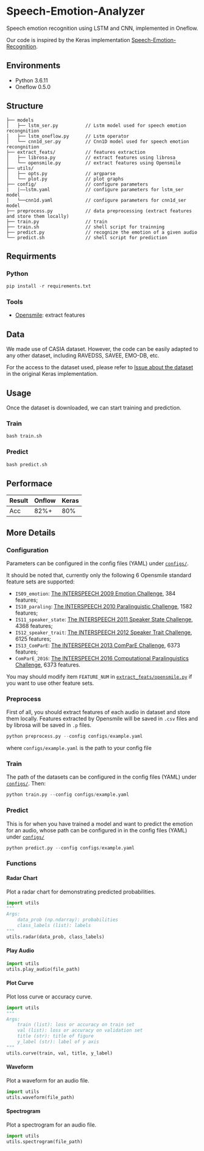 # Speech-Emotion-Analyzer

Speech emotion recognition using LSTM and CNN, implemented in Oneflow.

Our code is inspired by the Keras implementation [Speech-Emotion-Recognition](https://github.com/Renovamen/Speech-Emotion-Recognition).


## Environments

- Python 3.6.11
- Oneflow 0.5.0


## Structure

```
├── models
│   ├── lstm_ser.py          // Lstm model used for speech emotion recongnition
│   ├── lstm_oneflow.py      // Lstm operator
│   └── cnn1d_ser.py         // Cnn1D model used for speech emotion recongnition
├── extract_feats/           // features extraction
│   ├── librosa.py           // extract features using librosa
│   └── opensmile.py         // extract features using Opensmile
├── utils/
│   ├── opts.py              // argparse
│   └── plot.py              // plot graphs
├── config/                  // configure parameters
|   |——lstm.yaml             // configure parameters for lstm_ser model
│   └──cnn1d.yaml            // configure parameters for cnn1d_ser model
├── preprocess.py            // data preprocessing (extract features and store them locally)
├── train.py                 // train
├── train.sh                 // shell script for trainning
├── predict.py               // recognize the emotion of a given audio
└── predict.sh               // shell script for prediction

```

## Requirments

### Python
```python
pip install -r requirements.txt
```
### Tools

- [Opensmile](https://github.com/naxingyu/opensmile): extract features

## Data

We made use of CASIA dataset. However, the code can be easily adapted to any other dataset, including RAVEDSS, SAVEE, EMO-DB, etc.

For the access to the dataset used, please refer to [Issue about the dataset](https://github.com/Renovamen/Speech-Emotion-Recognition/issues/17) in the original Keras implementation.

## Usage

Once the dataset is downloaded, we can start training and prediction. 
### Train
```python
bash train.sh
```

### Predict
```python
bash predict.sh
```

## Performace
| Result | Onflow | Keras |
| --------- | ------- | ------- |
| Acc   | 82%+ |  80% |

## More Details

### Configuration

Parameters can be configured in the config files (YAML) under [`configs/`](https://github.com/Oneflow-Inc/models/tree/dev_audio_speech_emotion_analyzer/Audio/Speech-Emotion-Analyzer/configs).

It should be noted that, currently only the following 6 Opensmile standard feature sets are supported:

- `IS09_emotion`: [The INTERSPEECH 2009 Emotion Challenge](http://mediatum.ub.tum.de/doc/980035/292947.pdf), 384 features;
- `IS10_paraling`: [The INTERSPEECH 2010 Paralinguistic Challenge](https://sail.usc.edu/publications/files/schuller2010_interspeech.pdf), 1582 features;
- `IS11_speaker_state`: [The INTERSPEECH 2011 Speaker State Challenge](https://www.phonetik.uni-muenchen.de/forschung/publikationen/Schuller-IS2011.pdf), 4368 features;
- `IS12_speaker_trait`: [The INTERSPEECH 2012 Speaker Trait Challenge](http://www5.informatik.uni-erlangen.de/Forschung/Publikationen/2012/Schuller12-TI2.pdf), 6125 features;
- `IS13_ComParE`: [The INTERSPEECH 2013 ComParE Challenge](http://www.dcs.gla.ac.uk/~vincia/papers/compare.pdf), 6373 features;
- `ComParE_2016`: [The INTERSPEECH 2016 Computational Paralinguistics Challenge](http://www.tangsoo.de/documents/Publications/Schuller16-TI2.pdf), 6373 features.

You may should modify item `FEATURE_NUM` in [`extract_feats/opensmile.py`](extract_feats/opensmile.py) if you want to use other feature sets.



### Preprocess

First of all, you should extract features of each audio in dataset and store them locally. Features extracted by Opensmile will be saved in `.csv` files and by librosa will be saved in `.p` files.

```python
python preprocess.py --config configs/example.yaml
```

where `configs/example.yaml` is the path to your config file



### Train

The path of the datasets can be configured in the config files (YAML) under [`configs/`](https://github.com/Oneflow-Inc/models/tree/dev_audio_speech_emotion_analyzer/Audio/Speech-Emotion-Analyzer/configs). Then:

```python
python train.py --config configs/example.yaml
```


### Predict

This is for when you have trained a model and want to predict the emotion for an audio, whose path can be configured in in the config files (YAML) under [`configs/`](https://github.com/Oneflow-Inc/models/tree/dev_audio_speech_emotion_analyzer/Audio/Speech-Emotion-Analyzer/configs)

```python
python predict.py --config configs/example.yaml
```


### Functions

#### Radar Chart

Plot a radar chart for demonstrating predicted probabilities.

```python
import utils
"""
Args:
    data_prob (np.ndarray): probabilities
    class_labels (list): labels
"""
utils.radar(data_prob, class_labels)
```


#### Play Audio

```python
import utils
utils.play_audio(file_path)
```


#### Plot Curve

Plot loss curve or accuracy curve.

```python
import utils
"""
Args:
    train (list): loss or accuracy on train set
    val (list): loss or accuracy on validation set
    title (str): title of figure
    y_label (str): label of y axis
"""
utils.curve(train, val, title, y_label)
```


#### Waveform

Plot a waveform for an audio file.

```python
import utils
utils.waveform(file_path)
```


#### Spectrogram

Plot a spectrogram for an audio file.

```python
import utils
utils.spectrogram(file_path)
```
